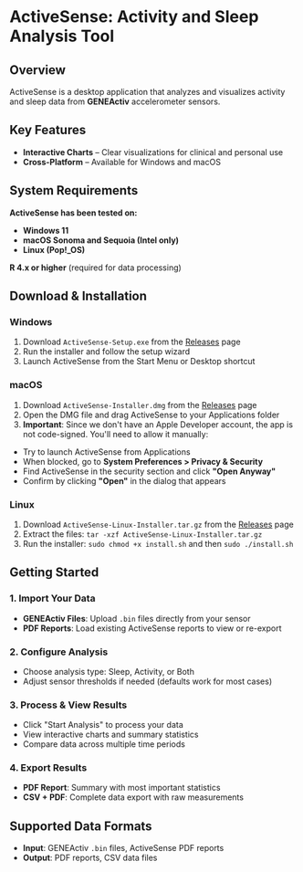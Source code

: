 # **ActiveSense: Activity and Sleep Analysis Tool**
## **Overview**
ActiveSense is a desktop application that analyzes and visualizes activity and sleep data from **GENEActiv** accelerometer sensors.
## **Key Features**
- **Interactive Charts** – Clear visualizations for clinical and personal use
- **Cross-Platform** – Available for Windows and macOS
## **System Requirements**
**ActiveSense has been tested on:**
- **Windows 11**
- **macOS Sonoma and Sequoia (Intel only)**
- **Linux (Pop!_OS)**

**R 4.x or higher** (required for data processing)

## **Download & Installation**
### **Windows**
1. Download `ActiveSense-Setup.exe` from the [Releases](../../releases) page
2. Run the installer and follow the setup wizard
3. Launch ActiveSense from the Start Menu or Desktop shortcut
### **macOS**
1. Download `ActiveSense-Installer.dmg` from the [Releases](../../releases) page
2. Open the DMG file and drag ActiveSense to your Applications folder
3. **Important**: Since we don't have an Apple Developer account, the app is not code-signed. You'll need to allow it manually:
  - Try to launch ActiveSense from Applications
  - When blocked, go to **System Preferences > Privacy & Security**
  - Find ActiveSense in the security section and click **"Open Anyway"**
  - Confirm by clicking **"Open"** in the dialog that appears
### **Linux**
1. Download `ActiveSense-Linux-Installer.tar.gz` from the [Releases](../../releases) page
2. Extract the files: `tar -xzf ActiveSense-Linux-Installer.tar.gz`
3. Run the installer: `sudo chmod +x install.sh` and then `sudo ./install.sh`
   
## **Getting Started**
### **1. Import Your Data**
- **GENEActiv Files**: Upload `.bin` files directly from your sensor
- **PDF Reports**: Load existing ActiveSense reports to view or re-export
### **2. Configure Analysis**
- Choose analysis type: Sleep, Activity, or Both
- Adjust sensor thresholds if needed (defaults work for most cases)
### **3. Process & View Results**
- Click "Start Analysis" to process your data
- View interactive charts and summary statistics
- Compare data across multiple time periods
### **4. Export Results**
- **PDF Report**: Summary with most important statistics
- **CSV + PDF**: Complete data export with raw measurements
  
## **Supported Data Formats**
- **Input**: GENEActiv `.bin` files, ActiveSense PDF reports
- **Output**: PDF reports, CSV data files
